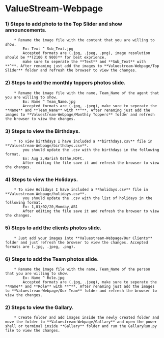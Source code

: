 # ValueStream-Webpage

### 1) Steps to add photo to the Top Slider and show announcements.
        * Rename the image file with the content that you are willing to show.
            Ex: Text ^ Sub_Text.jpg
            Accepted formats are (.jpg, .jpeg, .png), image resolution should be **(2100 X 900)** for best exprience.
            make sure to seperate the **Text** and **Sub_Text** with **^**. After renaming just add the images to **Valuestream-Webpage/Top Slider** folder and refresh the browser to view the changes.

### 2) Steps to add the monthly toppers photos slide.
        * Rename the image file with the name, Team_Name of the agent that you are willing to show.
            Ex: Name ^ Team_Name.jpg
            Accepted formats are (.jpg, .jpeg), make sure to seperate the **Name** and **Team_Name** with **^**. After renaming just add the images to **Valuestream-Webpage/Monthly Toppers** folder and refresh the browser to view the changes.

### 3) Steps to view the Birthdays.
        * To view birthdays I have included a **birthdays.csv** file in **Valuestream-Webpage/birthdays.csv**.
            you should update the .csv with the birthdays in the following format.
            Ex: Aug 2,Harish Osthe,HDFC.
            After editing the file save it and refresh the browser to view the changes.

### 4) Steps to view the Holidays.
        * To view Holidays I have included a **holidays.csv** file in **Valuestream-Webpage/holidays.csv**.
            you should update the .csv with the list of holidays in the following format.
            Ex: 1,01/02/20,Monday,AB1
            After editing the file save it and refresh the browser to view the changes.

### 5) Steps to add the clients photos slide.
        * Just add your images into **Valuestream-Webpage/Our Clients** folder and just refresh the browser to view the changes. Accepted formats are (.jpg, .jpeg, .png).

### 6) Steps to add the Team photos slide.
        * Rename the image file with the name, Team_Name of the person that you are willing to show.
            Ex: Name ^ Role.jpg
            Accepted formats are (.jpg, .jpeg), make sure to seperate the **Name** and **Role** with **^**. After renaming just add the images to **Valuestream-Webpage/Our Team** folder and refresh the browser to view the changes.

### 2) Steps to view the Gallary.
        * Create folder and add images inside the newly created folder and move the folder to **Valuestream-Webpage/Gallary** and open the power shell or terminal inside **Gallary** folder and run the GallaryRun.py file to view the changes.